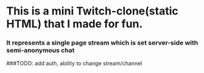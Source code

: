 # This is a mini Twitch-clone(static HTML) that I made for fun.

### It represents a single page stream which is set server-side with semi-anonymous chat

###TODO: add auth, ability to change stream/channel
